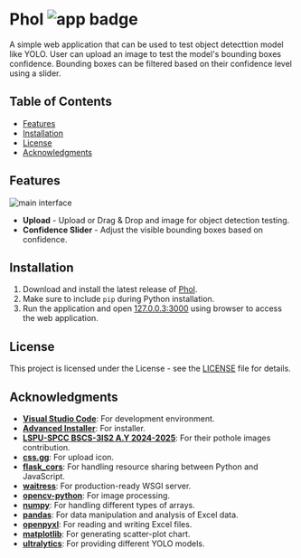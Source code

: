 # Phol ![app badge][app-badge]
A simple web application that can be used to test object detecttion model like YOLO. User can upload an image to test the model's bounding boxes confidence. Bounding boxes can be filtered based on their confidence level using a slider.

## Table of Contents
- [Features](#features)
- [Installation](#installation)
- [License](#license)
- [Acknowledgments](#acknowledgments)

## Features
![main interface][main-interface]
- **Upload** - Upload or Drag & Drop and image for object detection testing.
- **Confidence Slider** - Adjust the visible bounding boxes based on confidence.

## Installation
1. Download and install the latest release of [Phol][release-page].
2. Make sure to include `pip` during Python installation.
3. Run the application and open [127.0.0.3:3000](http://127.0.0.3:3000) using browser to access the web application.

## License
This project is licensed under the <licence-name> License - see the [LICENSE](LICENSE) file for details.

## Acknowledgments
- **[Visual Studio Code][visual-studio-code]**: For development environment.
- **[Advanced Installer][advanced-installer]**: For installer.
- **[LSPU-SPCC BSCS-3IS2 A.Y 2024-2025][lspu-spcc-bscs-3is2-ay-2024-2025]**: For their pothole images contribution.
- **[css.gg][css-gg]**: For upload icon.
- **[flask_cors][flask-cors]**: For handling resource sharing between Python and JavaScript.
- **[waitress][waitress]**: For production-ready WSGI server.
- **[opencv-python][opencv-python]**: For image processing.
- **[numpy][numpy]**: For handling different types of arrays.
- **[pandas][pandas]**: For data manipulation and analysis of Excel data.
- **[openpyxl][openpyxl]**: For reading and writing Excel files.
- **[matplotlib][matplotlib]**: For generating scatter-plot chart.
- **[ultralytics][ultralytics]**: For providing different YOLO models.

<!-- Reference -->
[app-badge]: https://img.shields.io/badge/WebApp-Object_Detection-323A3F

[main-interface]: https://github.com/user-attachments/assets/c32bd39d-8c32-45dc-a80f-cfeb7f7bc3b6

[release-page]: https://github.com/Mindkerchief/Phol/releases
[visual-studio-code]: https://code.visualstudio.com/docs
[advanced-installer]: https://www.advancedinstaller.com/user-guide/using.html
[lspu-spcc-bscs-3is2-ay-2024-2025]: https://drive.google.com/drive/folders/1-M3mTLCz7qoXWtNzQ77ioJd7ToagRcac
[css-gg]: https://css.gg/
[flask-cors]: https://flask-cors.readthedocs.io/en/latest/api.html
[waitress]: https://docs.pylonsproject.org/projects/waitress/en/stable/index.html
[opencv-python]: https://docs.opencv.org/4.x/d6/d00/tutorial_py_root.html
[numpy]: https://numpy.org/doc/stable/index.html
[pandas]: https://pandas.pydata.org/docs/
[openpyxl]: https://openpyxl.readthedocs.io/en/stable/
[matplotlib]: https://matplotlib.org/stable/users/index
[ultralytics]: https://docs.ultralytics.com/models/
